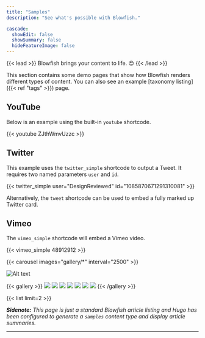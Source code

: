```yaml
---
title: "Samples"
description: "See what's possible with Blowfish."

cascade:
  showEdit: false
  showSummary: false
  hideFeatureImage: false
---
```


{{< lead >}}
Blowfish brings your content to life. :heart_eyes:
{{< /lead >}}

This section contains some demo pages that show how Blowfish renders different types of content. You can also see an example [taxonomy listing]({{< ref "tags" >}}) page.

## YouTube

Below is an example using the built-in `youtube` shortcode.

{{< youtube ZJthWmvUzzc >}}

## Twitter

This example uses the `twitter_simple` shortcode to output a Tweet. It requires two named parameters `user` and `id`.

{{< twitter_simple user="DesignReviewed" id="1085870671291310081" >}}

Alternatively, the `tweet` shortcode can be used to embed a fully marked up Twitter card.

## Vimeo

The `vimeo_simple` shortcode will embed a Vimeo video.

{{< vimeo_simple 48912912 >}}

{{< carousel images="gallery/*" interval="2500" >}}

![Alt text](image.jpg "Image caption")

{{< gallery >}}
  <img src="gallery/01.jpg" class="grid-w50 md:grid-w33 xl:grid-w25" />
  <img src="gallery/02.jpg" class="grid-w50 md:grid-w33 xl:grid-w25" />
  <img src="gallery/03.jpg" class="grid-w50 md:grid-w33 xl:grid-w25" />
  <img src="gallery/04.jpg" class="grid-w50 md:grid-w33 xl:grid-w25" />
  <img src="gallery/05.jpg" class="grid-w50 md:grid-w33 xl:grid-w25" />
  <img src="gallery/06.jpg" class="grid-w50 md:grid-w33 xl:grid-w25" />
  <img src="gallery/07.jpg" class="grid-w50 md:grid-w33 xl:grid-w25" />
{{< /gallery >}}

{{< list limit=2 >}}

_**Sidenote:** This page is just a standard Blowfish article listing and Hugo has been configured to generate a `samples` content type and display article summaries._

---
